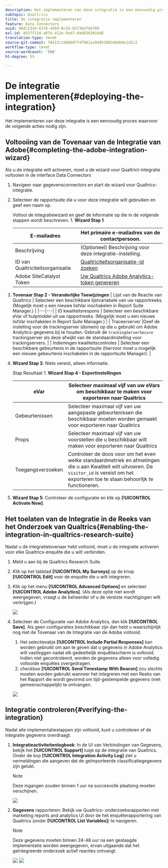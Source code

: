 ```yaml
---
description: Het implementeren van deze integratie is een eenvoudig proces waarvoor de volgende acties nodig zijn.
subtopic: Qualtrics
title: De integratie implementeren
feature: Data Connectors
uuid: 9bdc233d-63f6-456d-8c26-b5736dfdef09
exl-id: 8637f13d-a07e-412e-9ad7-8a0836301dd6
translation-type: tm+mt
source-git-commit: 78412c2588b07f47981ac0d953893db6b9e1d3c2
workflow-type: tm+mt
source-wordcount: '566'
ht-degree: 5%

---
```


# De integratie implementeren{#deploying-the-integration}

Het implementeren van deze integratie is een eenvoudig proces waarvoor de volgende acties nodig zijn.

## Voltooiing van de Tovenaar van de Integratie van Adobe{#completing-the-adobe-integration-wizard}

Als u de integratie wilt activeren, moet u de wizard voor Qualtrict-integratie voltooien in de interface Data Connectors

1. Navigeer naar gegevensconnectors en start de wizard voor Qualtrics-integratie.
1. Selecteer de rapportsuite die u voor deze integratie wilt gebruiken en geef een naam op.

   Voltooi de integratiewizard en geef de informatie op die in de volgende stappen wordt beschreven. 1. **Wizard Stap 1**

   | E-mailadres | Het primaire e-mailadres van de contactpersoon. |
   |---|---|
   | Beschrijving | (Optioneel) Beschrijving voor deze integratie-instelling. |
   | ID van Qualtriciteitsorganisatie | [Qualtriciteitsorganisatie-id zoeken](../qualtrics-overview/qualtrics-org-id.md) |
   | Adobe SiteCatalyst Token | [Uw Qualtrics Adobe Analytics-token genereren](../qualtrics-overview/qualtrics-token.md) |

1. **Tovenaar Stap 2 - Veranderlijke Toewijzingen**
   | Lijst van de Reactie van Qualtrics | Selecteer een beschikbare lijstvariabele van uw rapportreeks. (Mogelijk moet u een nieuwe listVar inschakelen in Report Suite Manager.)  |
   |---|---|
   | ID kwaliteitsrespons  | Selecteer een beschikbare eVar of hulpmiddel uit uw rapportreeks. (Mogelijk moet u een nieuwe listVar inschakelen in Report Suite Manager.)  |
   | Traceerserver  |Geef de instelling voor de trackingserver (domein) op die u gebruikt om Adobe Analytics-gegevens bij te houden. Gebruik de `trackingServerSecure` trackingserver als deze afwijkt van de standaardinstelling voor trackingservers.  |
   | Indieningen kwaliteitscontroles  | Selecteer een beschikbare gebeurtenis in de rapportsuite (hiervoor moet u mogelijk een nieuwe gebeurtenis inschakelen in de rapportsuite Manager).  |

1. **Wizard Stap 3**: Niets vereist, alleen informatie.

   Stap Resultaat 1. **Wizard Stap 4 - Exportinstellingen**

   | eVar | Selecteer maximaal vijf van uw eVars om beschikbaar te maken voor exporteren naar Qualtrics |
   |---|---|
   | Gebeurtenissen | Selecteer maximaal vijf van uw aangepaste gebeurtenissen die beschikbaar moeten worden gemaakt voor exporteren naar Qualtrics |
   | Props | Selecteer maximaal vijf van uw voorstellen die u beschikbaar wilt maken voor exporteren naar Qualtrics |
   | Toegangsverzoeken | Controleer de doos voor om het even welke standaardmetriek en afmetingen die u aan Kwaliteit wilt uitvoeren. De `visitor_id` is vereist om het exporteren toe te staan behoorlijk te functioneren. |

1. **Wizard Stap 5**: Controleer de configuratie en klik op  **[!UICONTROL Activate Now]**.

## Het toelaten van de Integratie in de Reeks van het Onderzoek van Qualtrics{#enabling-the-integration-in-qualtrics-research-suite}

Nadat u de integratietovenaar hebt voltooid, moet u de integratie activeren voor elke Qualtrics-enquête die u wilt verbinden.

1. Meld u aan bij de Qualtrics Research Suite.
1. Klik op het tabblad **[!UICONTROL My Surveys]** op de knop **[!UICONTROL Edit]** voor de enquête die u wilt integreren.
1. Klik op het menu **[!UICONTROL Advanced Options]** en selecteer **[!UICONTROL Adobe Analytics]**. (Als deze optie niet wordt weergegeven, vraagt u de beheerder of u de vereiste machtigingen wilt verkrijgen.)

   ![](assets/advanced_options.png)

1. Selecteer de Configuratie van Adobe Analytics, dan klik **[!UICONTROL Save]**. Als geen configuraties beschikbaar zijn dan hebt u waarschijnlijk nog niet de Tovenaar van de Integratie van de Adobe voltooid.
   1. Het selectievakje **[!UICONTROL Include Partial Responses]** kan worden gebruikt om aan te geven dat u gegevens in Adobe Analytics wilt vastleggen nadat elk gedeeltelijk enquêtiescherm is voltooid. Indien niet gecontroleerd, worden de gegevens alleen voor volledig voltooide enquêtes overgedragen.
   1. checkbox **[!UICONTROL Send Timestamp With Beacon]** zou slechts moeten worden gebruikt wanneer het integreren met een Reeks van het Rapport die wordt gevormd om tijd-gestempelde gegevens (niet gemeenschappelijk) te ontvangen.

   ![](assets/integration_config.png)

## Integratie controleren{#verifying-the-integration}

Nadat alle implementatiestappen zijn voltooid, kunt u controleren of de integratie gegevens overdraagt.

1. **Integratieactiviteitenlogboek**: In de UI van Verbindingen van Gegevens, bekijk het  **[!UICONTROL Support]** lusje op de integratie van Qualtrics. Onder de kop **[!UICONTROL Integration Activity Log]** ziet u vermeldingen die aangeven dat de geïmporteerde classificatiegegevens zijn gelukt.

   >[!NOTE]
   >
   >Deze ingangen zouden binnen 1 uur na succesvolle plaatsing moeten verschijnen.

   ![](assets/verify-1.png)

1. **Gegevens** rapporteren: Bekijk uw Qualtrics- onderzoeksrapporten met marketing reports and analytics UI door de het enquêterapportering van Qualtrics (onder  **[!UICONTROL List Variables]**) te navigeren.

   >[!NOTE]
   >
   >Deze gegevens moeten binnen 24-48 uur na een geslaagde implementatie worden weergegeven, ervan uitgaande dat het geïntegreerde onderzoek actief reacties ontvangt.

   ![](assets/verify-2.png) ![](assets/verify-3.png)
